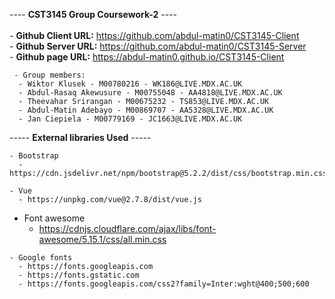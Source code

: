 ---- <b>CST3145 Group Coursework-2</b> ----
    <br> <br>
    - <b>Github Client URL:</b> https://github.com/abdul-matin0/CST3145-Client <br>
    - <b>Github Server URL:</b> https://github.com/abdul-matin0/CST3145-Server <br>
    - <b>Github page URL:</b> https://abdul-matin0.github.io/CST3145-Client 

     - Group members:
      - Wiktor Klusek - M00780216 - WK186@LIVE.MDX.AC.UK
      - Abdul-Rasaq Akewusure - M00755048 - AA4818@LIVE.MDX.AC.UK
      - Theevahar Srirangan - M00675232 - TS853@LIVE.MDX.AC.UK
      - Abdul-Matin Adebayo - M00869707 - AA5328@LIVE.MDX.AC.UK
      - Jan Ciepiela - M00779169 - JC1663@LIVE.MDX.AC.UK

 ----- <b>External libraries Used</b> -----    
  
    - Bootstrap
      - https://cdn.jsdelivr.net/npm/bootstrap@5.2.2/dist/css/bootstrap.min.css
    
    - Vue
      - https://unpkg.com/vue@2.7.8/dist/vue.js
      
   - Font awesome
      - https://cdnjs.cloudflare.com/ajax/libs/font-awesome/5.15.1/css/all.min.css
      
      
    - Google fonts
      - https://fonts.googleapis.com
      - https://fonts.gstatic.com
      - https://fonts.googleapis.com/css2?family=Inter:wght@400;500;600
      
